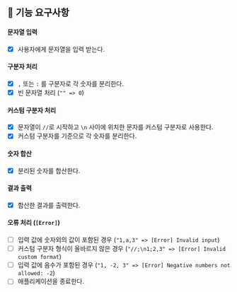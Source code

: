 ## 🎯 기능 요구사항

#### 문자열 입력

- [x] 사용자에게 문자열을 입력 받는다.

#### 구분자 처리

- [x] `,` 또는 `:` 를 구분자로 각 숫자를 분리한다.
- [x] 빈 문자열 처리 (`"" => 0`)

#### 커스텀 구분자 처리

- [x] 문자열이 `//`로 시작하고 `\n` 사이에 위치한 문자를 커스텀 구분자로 사용한다.
- [x] 커스텀 구분자를 기준으로 각 숫자를 분리한다.

#### 숫자 합산

- [x] 분리된 숫자를 합산한다.

#### 결과 출력

- [x] 합산한 결과를 출력한다.

#### 오류 처리 (`[Error]`)

- [ ] 입력 값에 숫자외의 값이 포함된 경우 (`"1,a,3" => [Error] Invalid input`)
- [ ] 커스텀 구분자 형식이 올바르지 않은 경우 (`"//;\n1;2,3" => [Error] Invalid custom format`)
- [ ] 입력 값에 음수가 포함된 경우 (`"1, -2, 3" => [Error] Negative numbers not allowed: -2`)
- [ ] 애플리케이션을 종료한다.
